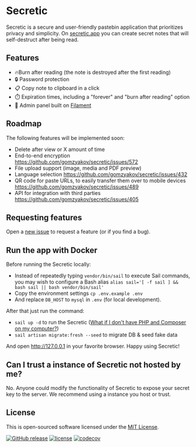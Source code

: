 # Secretic

Secretic is a secure and user-friendly pastebin application that prioritizes privacy and simplicity. On [secretic.app](https://secretic.app) you can create secret notes that will self-destruct after being read. 


## Features

- :fire:Burn after reading (the note is destroyed after the first reading)
- :lock: Password protection
- :clipboard: Copy note to clipboard in a click
- :stopwatch: Expiration times, including a "forever" and "burn after reading" option
- :hatched_chick: Admin panel built on [Filament](https://filamentphp.com)


## Roadmap

The following features will be implemented soon:

- Delete after view or X amount of time
- End-to-end encryption https://github.com/gomzyakov/secretic/issues/572
- File upload support (image, media and PDF preview)
- Language selection https://github.com/gomzyakov/secretic/issues/432
- QR code for paste URLs, to easily transfer them over to mobile devices https://github.com/gomzyakov/secretic/issues/489
- API for integration with third parties https://github.com/gomzyakov/secretic/issues/405

## Requesting features

Open a [new issue](https://github.com/gomzyakov/secretic/issues/new) to request a feature (or if you find a bug).


## Run the app with Docker

Before running the Secretic locally:

- Instead of repeatedly typing `vendor/bin/sail` to execute Sail commands, you may wish to configure a Bash alias ```alias sail='[ -f sail ] && bash sail || bash vendor/bin/sail'```
- Copy the environment settings ```cp .env.example .env```
- And replace `DB_HOST` to `mysql` in `.env` (for local development).

After that just run the command:

- ```sail up -d``` to run the Secretic ([What if I don't have PHP and Composer on my computer?](https://github.com/gomzyakov/secretic/issues/570))
- ```sail artisan migrate:fresh --seed``` to migrate DB & seed fake data

And open http://127.0.0.1 in your favorite browser. Happy using Secretic! 


## Can I trust a instance of Secretic not hosted by me?

No. Anyone could modify the functionality of Secretic to expose your secret key to the server. We recommend using a instance you host or trust.


## License

This is open-sourced software licensed under the [MIT License](https://github.com/gomzyakov/php-code-style/blob/main/LICENSE).


[![GitHub release](https://img.shields.io/github/release/gomzyakov/secretic.svg)](https://github.com/gomzyakov/secretic/releases/latest)
[![license](https://img.shields.io/badge/License-MIT-green.svg)](https://github.com/gomzyakov/secretic/blob/development/LICENSE)
[![codecov](https://codecov.io/gh/gomzyakov/secretic/branch/main/graph/badge.svg?token=4CYTVMVUYV)](https://codecov.io/gh/gomzyakov/secretic)
